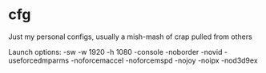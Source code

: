cfg
===

Just my personal configs, usually a mish-mash of crap pulled from others

Launch options:
-sw -w 1920 -h 1080 -console -noborder -novid -useforcedmparms -noforcemaccel -noforcemspd -nojoy -noipx -nod3d9ex
